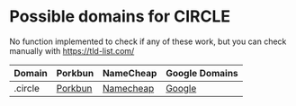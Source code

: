 # Possible domains for CIRCLE

No function implemented to check if any of these work, but you can check manually with https://tld-list.com/

| Domain | Porkbun | NameCheap | Google Domains |
|---|---|---|---|
| .circle | [Porkbun](https://porkbun.com/checkout/search?prb=e814663da1&tlds=&idnLanguage=&search=search&q=.circle) | [Namecheap](https://www.namecheap.com/domains/registration/results/?domain=.circle) | [Google](https://domains.google.com/registrar/search?searchTerm=.circle) |
